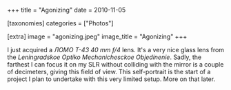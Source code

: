 +++
title = "Agonizing"
date = 2010-11-05

[taxonomies]
categories = ["Photos"]

[extra]
image = "agonizing.jpeg"
image_title = "Agonizing"
+++

I just acquired a _ЛОМО Т-43 40 mm f/4_ lens. It's a very nice glass lens from the _Leningradskoe Optiko Mechanichesckoe Objedinenie_. Sadly, the farthest I can focus it on my SLR without colliding with the mirror is a couple of decimeters, giving this field of view. This self-portrait is the start of a project I plan to undertake with this very limited setup. More on that later.
